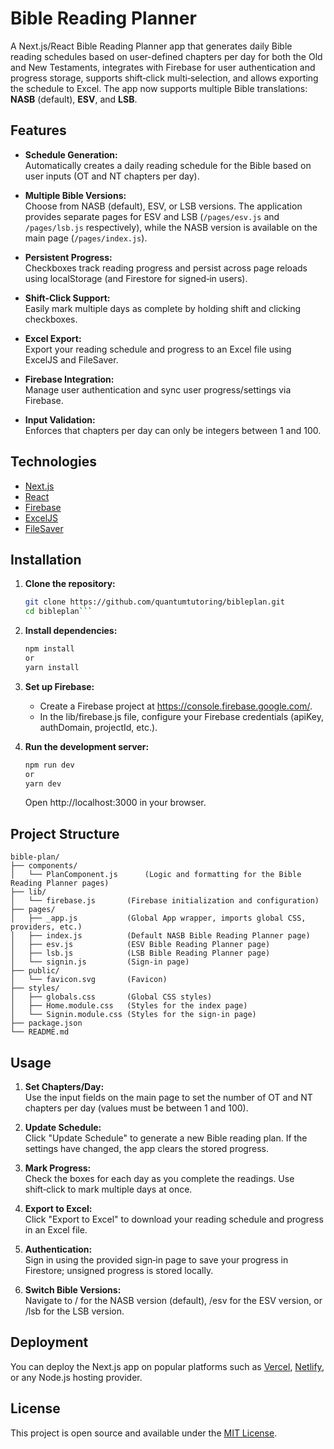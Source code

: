 # Bible Reading Planner

A Next.js/React Bible Reading Planner app that generates daily Bible reading schedules based on user-defined chapters per day for both the Old and New Testaments, integrates with Firebase for user authentication and progress storage, supports shift‑click multi‑selection, and allows exporting the schedule to Excel. The app now supports multiple Bible translations: **NASB** (default), **ESV**, and **LSB**.

## Features

- **Schedule Generation:**  
  Automatically creates a daily reading schedule for the Bible based on user inputs (OT and NT chapters per day).

- **Multiple Bible Versions:**  
  Choose from NASB (default), ESV, or LSB versions. The application provides separate pages for ESV and LSB (`/pages/esv.js` and `/pages/lsb.js` respectively), while the NASB version is available on the main page (`/pages/index.js`).

- **Persistent Progress:**  
  Checkboxes track reading progress and persist across page reloads using localStorage (and Firestore for signed‑in users).

- **Shift‑Click Support:**  
  Easily mark multiple days as complete by holding shift and clicking checkboxes.

- **Excel Export:**  
  Export your reading schedule and progress to an Excel file using ExcelJS and FileSaver.

- **Firebase Integration:**  
  Manage user authentication and sync user progress/settings via Firebase.

- **Input Validation:**  
  Enforces that chapters per day can only be integers between 1 and 100.

## Technologies

- [Next.js](https://nextjs.org/)
- [React](https://reactjs.org/)
- [Firebase](https://firebase.google.com/)
- [ExcelJS](https://www.npmjs.com/package/exceljs)
- [FileSaver](https://www.npmjs.com/package/file-saver)

## Installation

1. **Clone the repository:**
   ```bash
   git clone https://github.com/quantumtutoring/bibleplan.git  
   cd bibleplan```

2. **Install dependencies:**
   ```bash
   npm install  
   or  
   yarn install
   ```

3. **Set up Firebase:**

   - Create a Firebase project at https://console.firebase.google.com/.
   - In the lib/firebase.js file, configure your Firebase credentials (apiKey, authDomain, projectId, etc.).

4. **Run the development server:**
   ```bash
   npm run dev  
   or  
   yarn dev
   ```

   Open http://localhost:3000 in your browser.

## Project Structure
```pgsql
bible-plan/
├── components/
│   └── PlanComponent.js      (Logic and formatting for the Bible Reading Planner pages)
├── lib/
│   └── firebase.js       (Firebase initialization and configuration)
├── pages/
│   ├── _app.js           (Global App wrapper, imports global CSS, providers, etc.)
│   ├── index.js          (Default NASB Bible Reading Planner page)
│   ├── esv.js            (ESV Bible Reading Planner page)
│   ├── lsb.js            (LSB Bible Reading Planner page)
│   └── signin.js         (Sign-in page)
├── public/
│   └── favicon.svg       (Favicon)
├── styles/
│   ├── globals.css       (Global CSS styles)
│   ├── Home.module.css   (Styles for the index page)
│   └── Signin.module.css (Styles for the sign-in page)
├── package.json
└── README.md

```


## Usage

1. **Set Chapters/Day:**  
   Use the input fields on the main page to set the number of OT and NT chapters per day (values must be between 1 and 100).

2. **Update Schedule:**  
   Click "Update Schedule" to generate a new Bible reading plan. If the settings have changed, the app clears the stored progress.

3. **Mark Progress:**  
   Check the boxes for each day as you complete the readings. Use shift‑click to mark multiple days at once.

4. **Export to Excel:**  
   Click "Export to Excel" to download your reading schedule and progress in an Excel file.

5. **Authentication:**  
   Sign in using the provided sign‑in page to save your progress in Firestore; unsigned progress is stored locally.

6. **Switch Bible Versions:**  
   Navigate to / for the NASB version (default), /esv for the ESV version, or /lsb for the LSB version.

## Deployment

You can deploy the Next.js app on popular platforms such as [Vercel](https://vercel.com/), [Netlify](https://www.netlify.com/), or any Node.js hosting provider.

## License

This project is open source and available under the [MIT License](LICENSE).
